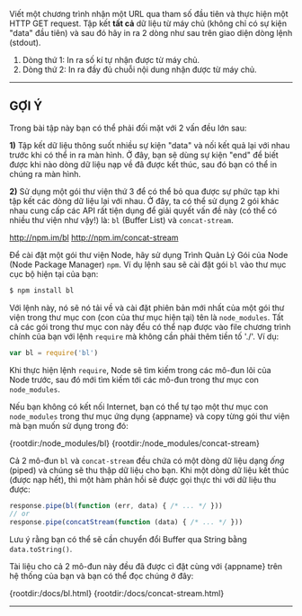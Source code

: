 Viết một chương trình nhận một URL qua tham số đầu tiên và thực hiện một HTTP GET request. Tập kết **tất cả** dữ liệu từ máy chủ (không chỉ có sự kiện "data" đầu tiên) và sau đó hãy in ra 2 dòng như sau trên giao diện dòng lệnh (stdout).

1. Dòng thứ 1: In ra số kí tự nhận được từ máy chủ.
2. Dòng thứ 2: In ra đầy đủ chuỗi nội dung nhận được từ máy chủ.

----------------------------------------------------------------------
## GỢI Ý

Trong bài tập này bạn có thể phải đối mặt với 2 vấn đều lớn sau:

**1)** Tập kết dữ liệu thông suốt nhiều sự kiện "data" và nối kết quả lại với nhau trước khi có thể in ra màn hình. Ở đây, bạn sẽ dùng sự kiện "end" để biết được khi nào dòng dữ liệu nạp về đã được kết thúc, sau đó bạn có thể in chúng ra màn hình.

**2)** Sử dụng một gói thư viện thứ 3 để có thể bỏ qua được sự phức tạp khi tập kết các dòng dữ liệu lại với nhau. Ở đây, ta có thể sử dụng 2 gói khác nhau cung cấp các API rất tiện dụng để giải quyết vấn đề này (có thể có nhiều thư viện như vậy!) là: `bl` (Buffer List) và `concat-stream`.

  <http://npm.im/bl>
  <http://npm.im/concat-stream>

Để cài đặt một gói thư viện Node, hãy sử dụng Trình Quản Lý Gói của Node (Node Package Manager) `npm`. Ví dụ lệnh sau sẽ cài đặt gói `bl` vào thư mục cục bộ hiện tại của bạn:

```sh
$ npm install bl
```

Với lệnh này, nó sẽ nó tải về và cài đặt phiên bản mới nhất của một gói thư viện trong thư mục con (con của thư mục hiện tại) tên là `node_modules`. Tất cả các gói trong thư mục con này đều có thể nạp được vào file chương trình chính của bạn với lệnh `require` mà không cần phải thêm tiền tố './'. Ví dụ:

```js
var bl = require('bl')
```

Khi thực hiện lệnh `require`, Node sẽ tìm kiếm trong các mô-đun lõi của Node trước, sau đó mới tìm kiếm tới các mô-đun trong thư mục con `node_modules`.

Nếu bạn không có kết nối Internet, bạn có thể tự tạo một thư mục con `node_modules` trong thư mục ứng dụng {appname} và copy từng gói thư viện mà bạn muốn sử dụng trong đó:

  {rootdir:/node_modules/bl}
  {rootdir:/node_modules/concat-stream}

Cả 2 mô-đun `bl` và `concat-stream` đều chứa có một dòng dữ liệu dạng *ống* (piped) và chúng sẽ thu thập dữ liệu cho bạn. Khi một dòng dữ liệu kết thúc (được nạp hết), thì một hàm phản hồi sẽ được gọi thực thi với dữ liệu thu được:

```js
response.pipe(bl(function (err, data) { /* ... */ }))
// or
response.pipe(concatStream(function (data) { /* ... */ }))
```

Lưu ý rằng bạn có thể sẽ cần chuyển đổi Buffer qua String bằng `data.toString()`.

Tài liệu cho cả 2 mô-đun này đều đã được cì đặt cùng với {appname} trên hệ thống của bạn và bạn có thể đọc chúng ở đây:

  {rootdir:/docs/bl.html}
  {rootdir:/docs/concat-stream.html}

----------------------------------------------------------------------
